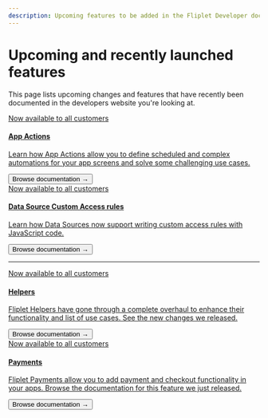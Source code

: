 ```yaml
---
description: Upcoming features to be added in the Fliplet Developer documentation.
---
```


# Upcoming and recently launched features

This page lists upcoming changes and features that have recently been documented in the developers website you're looking at.

<section class="blocks alt">
  <a class="bl two" href="/API/core/app-actions.html">
    <div>
      <span class="pin">Now available to all customers</span>
      <h4>App Actions</h4>
      <p>Learn how App Actions allow you to define scheduled and complex automations for your app screens and solve some challenging use cases.</p>
      <button>Browse documentation &rarr;</button>
    </div>
  </a>
  <a class="bl two" href="/Data-source-security.html">
    <div>
      <span class="pin">Now available to all customers</span>
      <h4>Data Source Custom Access rules</h4>
      <p>Learn how Data Sources now support writing custom access rules with JavaScript code.</p>
      <button>Browse documentation &rarr;</button>
    </div>
  </a>
</section>
<hr />
<section class="blocks alt">
  <a class="bl two" href="/API/helpers/overview.html">
    <div>
      <span class="pin">Now available to all customers</span>
      <h4>Helpers</h4>
      <p>Fliplet Helpers have gone through a complete overhaul to enhance their functionality and list of use cases. See the new changes we released.</p>
      <button>Browse documentation &rarr;</button>
    </div>
  </a>
  <a class="bl two" href="/API/fliplet-payments.html">
    <div>
      <span class="pin">Now available to all customers</span>
      <h4>Payments</h4>
      <p>Fliplet Payments allow you to add payment and checkout functionality in your apps. Browse the documentation for this feature we just released.</p>
      <button>Browse documentation &rarr;</button>
    </div>
  </a>
</section>